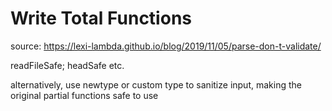 # Write Total Functions

source: <https://lexi-lambda.github.io/blog/2019/11/05/parse-don-t-validate/>

readFileSafe; headSafe etc.

alternatively, use newtype or custom type to sanitize input, making
the original partial functions safe to use
